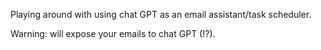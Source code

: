 Playing around with using chat GPT as an email assistant/task scheduler.

Warning: will expose your emails to chat GPT (!?).
